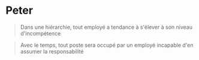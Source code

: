 # Peter

> Dans une hiérarchie, tout employé a tendance à s'élever à son niveau d'incompétence

> Avec le temps, tout poste sera occupé par un employé incapable d'en assumer la responsabilité